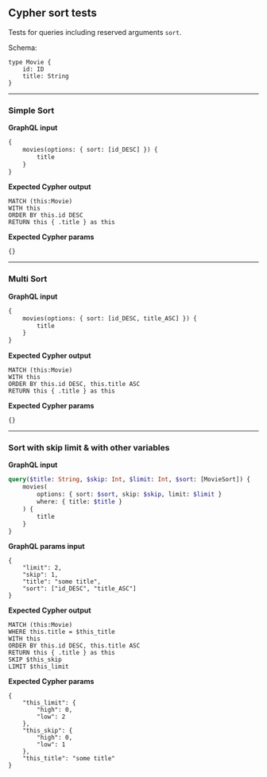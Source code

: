 ## Cypher sort tests

Tests for queries including reserved arguments `sort`.

Schema:

```schema
type Movie {
    id: ID
    title: String
}
```

---

### Simple Sort

**GraphQL input**

```graphql
{
    movies(options: { sort: [id_DESC] }) {
        title
    }
}
```

**Expected Cypher output**

```cypher
MATCH (this:Movie)
WITH this
ORDER BY this.id DESC
RETURN this { .title } as this
```

**Expected Cypher params**

```cypher-params
{}
```

---

### Multi Sort

**GraphQL input**

```graphql
{
    movies(options: { sort: [id_DESC, title_ASC] }) {
        title
    }
}
```

**Expected Cypher output**

```cypher
MATCH (this:Movie)
WITH this
ORDER BY this.id DESC, this.title ASC
RETURN this { .title } as this
```

**Expected Cypher params**

```cypher-params
{}
```

---

### Sort with skip limit & with other variables

**GraphQL input**

```graphql
query($title: String, $skip: Int, $limit: Int, $sort: [MovieSort]) {
    movies(
        options: { sort: $sort, skip: $skip, limit: $limit }
        where: { title: $title }
    ) {
        title
    }
}
```

**GraphQL params input**

```graphql-params
{
    "limit": 2,
    "skip": 1,
    "title": "some title",
    "sort": ["id_DESC", "title_ASC"]
}
```

**Expected Cypher output**

```cypher
MATCH (this:Movie)
WHERE this.title = $this_title
WITH this
ORDER BY this.id DESC, this.title ASC
RETURN this { .title } as this
SKIP $this_skip
LIMIT $this_limit
```

**Expected Cypher params**

```cypher-params
{
    "this_limit": {
        "high": 0,
        "low": 2
    },
    "this_skip": {
        "high": 0,
        "low": 1
    },
    "this_title": "some title"
}
```
